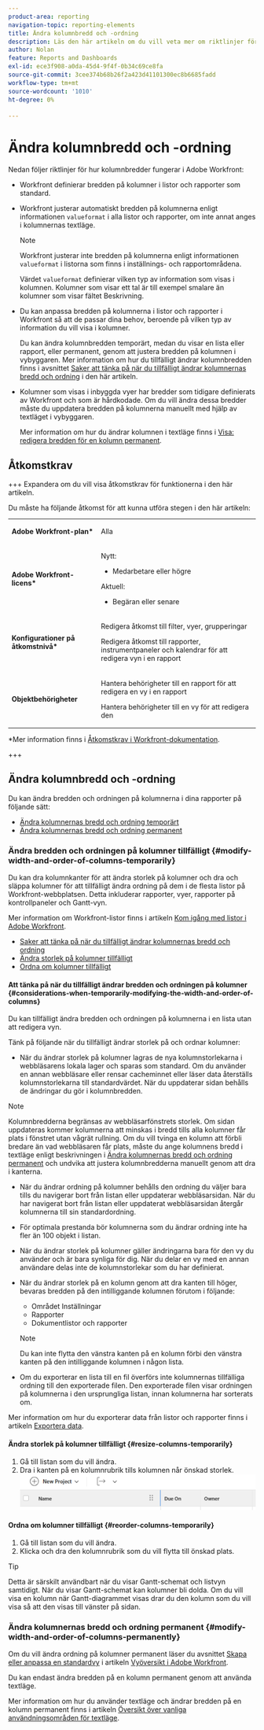 ```yaml
---
product-area: reporting
navigation-topic: reporting-elements
title: Ändra kolumnbredd och -ordning
description: Läs den här artikeln om du vill veta mer om riktlinjer för kolumnbredd och hur du ändrar kolumnbredden och ordningen i Workfront.
author: Nolan
feature: Reports and Dashboards
exl-id: ece3f908-a0da-45d4-9f4f-0b34c69ce8fa
source-git-commit: 3cee374b68b26f2a423d41101300ec8b6685fadd
workflow-type: tm+mt
source-wordcount: '1010'
ht-degree: 0%

---
```


# Ändra kolumnbredd och -ordning

<!-- Audited: 11/2024 -->

Nedan följer riktlinjer för hur kolumnbredder fungerar i Adobe Workfront:

* Workfront definierar bredden på kolumner i listor och rapporter som standard.
* Workfront justerar automatiskt bredden på kolumnerna enligt informationen `valueformat` i alla listor och rapporter, om inte annat anges i kolumnernas textläge.

  >[!NOTE]
  >
  >Workfront justerar inte bredden på kolumnerna enligt informationen `valueformat` i listorna som finns i inställnings- och rapportområdena.

  Värdet `valueformat` definierar vilken typ av information som visas i kolumnen. Kolumner som visar ett tal är till exempel smalare än kolumner som visar fältet Beskrivning.

* Du kan anpassa bredden på kolumnerna i listor och rapporter i Workfront så att de passar dina behov, beroende på vilken typ av information du vill visa i kolumner.

  Du kan ändra kolumnbredden temporärt, medan du visar en lista eller rapport, eller permanent, genom att justera bredden på kolumnen i vybyggaren. Mer information om hur du tillfälligt ändrar kolumnbredden finns i avsnittet [Saker att tänka på när du tillfälligt ändrar kolumnernas bredd och ordning](#considerations-when-temporarily-modifying-the-width-and-order-of-columns) i den här artikeln.

* Kolumner som visas i inbyggda vyer har bredder som tidigare definierats av Workfront och som är hårdkodade. Om du vill ändra dessa bredder måste du uppdatera bredden på kolumnerna manuellt med hjälp av textläget i vybyggaren.

  Mer information om hur du ändrar kolumnen i textläge finns i [Visa: redigera bredden för en kolumn permanent](../../../reports-and-dashboards/reports/custom-view-filter-grouping-samples/view-edit-column-width-permanently.md).

## Åtkomstkrav

+++ Expandera om du vill visa åtkomstkrav för funktionerna i den här artikeln.

Du måste ha följande åtkomst för att kunna utföra stegen i den här artikeln:

<table style="table-layout:auto"> 
 <col> 
 <col> 
 <tbody> 
  <tr> 
   <td role="rowheader"><strong>Adobe Workfront-plan*</strong></td> 
   <td> <p>Alla</p> </td> 
  </tr> 
  <tr> 
   <td role="rowheader"><strong>Adobe Workfront-licens*</strong></td> 
   <td> 
      <p>Nytt:</p>
         <ul>
         <li><p>Medarbetare eller högre</p></li>
         </ul>
      <p>Aktuell:</p>
         <ul>
         <li><p>Begäran eller senare</p></li>
         </ul>
   </td>
  </tr> 
  <tr> 
   <td role="rowheader"><strong>Konfigurationer på åtkomstnivå*</strong></td> 
   <td> <p>Redigera åtkomst till filter, vyer, grupperingar</p> <p>Redigera åtkomst till rapporter, instrumentpaneler och kalendrar för att redigera vyn i en rapport</p></td> 
  </tr> 
  <tr> 
   <td role="rowheader"><strong>Objektbehörigheter</strong></td> 
   <td> <p>Hantera behörigheter till en rapport för att redigera en vy i en rapport</p> <p>Hantera behörigheter till en vy för att redigera den</p></td> 
  </tr> 
 </tbody> 
</table>

*Mer information finns i [Åtkomstkrav i Workfront-dokumentation](/help/quicksilver/administration-and-setup/add-users/access-levels-and-object-permissions/access-level-requirements-in-documentation.md).

+++

## Ändra kolumnbredd och -ordning

Du kan ändra bredden och ordningen på kolumnerna i dina rapporter på följande sätt:

* [Ändra kolumnernas bredd och ordning temporärt](#modify-width-and-order-of-columns-temporarily)
* [Ändra kolumnernas bredd och ordning permanent](#modify-width-and-order-of-columns-permanently)

### Ändra bredden och ordningen på kolumner tillfälligt {#modify-width-and-order-of-columns-temporarily}

Du kan dra kolumnkanter för att ändra storlek på kolumner och dra och släppa kolumner för att tillfälligt ändra ordning på dem i de flesta listor på Workfront-webbplatsen. Detta inkluderar rapporter, vyer, rapporter på kontrollpaneler och Gantt-vyn.

Mer information om Workfront-listor finns i artikeln [Kom igång med listor i Adobe Workfront](../../../workfront-basics/navigate-workfront/use-lists/view-items-in-a-list.md).

* [Saker att tänka på när du tillfälligt ändrar kolumnernas bredd och ordning](#considerations-when-temporarily-modifying-the-width-and-order-of-columns)
* [Ändra storlek på kolumner tillfälligt](#resize-columns-temporarily)
* [Ordna om kolumner tillfälligt](#reorder-columns-temporarily)

#### Att tänka på när du tillfälligt ändrar bredden och ordningen på kolumner {#considerations-when-temporarily-modifying-the-width-and-order-of-columns}

Du kan tillfälligt ändra bredden och ordningen på kolumnerna i en lista utan att redigera vyn.

Tänk på följande när du tillfälligt ändrar storlek på och ordnar kolumner:

* När du ändrar storlek på kolumner lagras de nya kolumnstorlekarna i webbläsarens lokala lager och sparas som standard. Om du använder en annan webbläsare eller rensar cacheminnet eller läser data återställs kolumnstorlekarna till standardvärdet. När du uppdaterar sidan behålls de ändringar du gör i kolumnbredden.

>[!NOTE]
> 
>Kolumnbredderna begränsas av webbläsarfönstrets storlek. Om sidan uppdateras kommer kolumnerna att minskas i bredd tills alla kolumner får plats i fönstret utan vågrät rullning. Om du vill tvinga en kolumn att förbli bredare än vad webbläsaren får plats, måste du ange kolumnens bredd i textläge enligt beskrivningen i [Ändra kolumnernas bredd och ordning permanent](#modify-width-and-order-of-columns-permanently) och undvika att justera kolumnbredderna manuellt genom att dra i kanterna.
>

* När du ändrar ordning på kolumner behålls den ordning du väljer bara tills du navigerar bort från listan eller uppdaterar webbläsarsidan. När du har navigerat bort från listan eller uppdaterat webbläsarsidan återgår kolumnerna till sin standardordning.
* För optimala prestanda bör kolumnerna som du ändrar ordning inte ha fler än 100 objekt i listan.
* När du ändrar storlek på kolumner gäller ändringarna bara för den vy du använder och är bara synliga för dig. När du delar en vy med en annan användare delas inte de kolumnstorlekar som du har definierat.
* När du ändrar storlek på en kolumn genom att dra kanten till höger, bevaras bredden på den intilliggande kolumnen förutom i följande:

   * Området Inställningar
   * Rapporter
   * Dokumentlistor och rapporter

  >[!NOTE]
  >
  >Du kan inte flytta den vänstra kanten på en kolumn förbi den vänstra kanten på den intilliggande kolumnen i någon lista.

* Om du exporterar en lista till en fil överförs inte kolumnernas tillfälliga ordning till den exporterade filen. Den exporterade filen visar ordningen på kolumnerna i den ursprungliga listan, innan kolumnerna har sorterats om.

Mer information om hur du exporterar data från listor och rapporter finns i artikeln [Exportera data](../../../reports-and-dashboards/reports/creating-and-managing-reports/export-data.md).

#### Ändra storlek på kolumner tillfälligt {#resize-columns-temporarily}

1. Gå till listan som du vill ändra.
1. Dra i kanten på en kolumnrubrik tills kolumnen når önskad storlek.\
   ![](assets/column-resize-350x124.png)

#### Ordna om kolumner tillfälligt {#reorder-columns-temporarily}

1. Gå till listan som du vill ändra.
1. Klicka och dra den kolumnrubrik som du vill flytta till önskad plats.

>[!TIP]
>
>Detta är särskilt användbart när du visar Gantt-schemat och listvyn samtidigt. När du visar Gantt-schemat kan kolumner bli dolda. Om du vill visa en kolumn när Gantt-diagrammet visas drar du den kolumn som du vill visa så att den visas till vänster på sidan.

### Ändra kolumnernas bredd och ordning permanent {#modify-width-and-order-of-columns-permanently}

Om du vill ändra ordning på kolumner permanent läser du avsnittet [Skapa eller anpassa en standardvy](../../../reports-and-dashboards/reports/reporting-elements/views-overview.md#customizing-a-standard-view) i artikeln [Vyöversikt i Adobe Workfront](../../../reports-and-dashboards/reports/reporting-elements/views-overview.md).

Du kan endast ändra bredden på en kolumn permanent genom att använda textläge.

Mer information om hur du använder textläge och ändrar bredden på en kolumn permanent finns i artikeln [Översikt över vanliga användningsområden för textläge](../../../reports-and-dashboards/reports/text-mode/understand-common-uses-text-mode.md).
